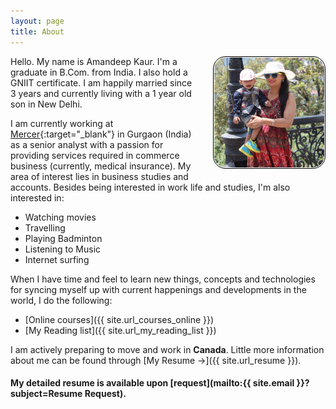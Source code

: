 ```yaml
---
layout: page
title: About
---
```


<!--img src="/res/portrait.jpg" style="max-width: 35%; max-height: 35%;" align="right" /-->

<img src="/res/portrait.jpg" width="35%" align="right" style="padding: 1px; border:thin solid black; border-radius: 20px; margin: 0px 0px 16px 24px;" />

Hello. My name is Amandeep Kaur. I'm a graduate in B.Com. from India. I also hold a GNIIT certificate.
I am happily married since 3 years and currently living with a 1 year old son in New Delhi.

I am currently working at [Mercer](https://www.mercer.com/){:target="_blank"} in Gurgaon (India) as a senior analyst with a passion for providing services required in commerce business (currently, medical insurance).
My area of interest lies in business studies and accounts.
Besides being interested in work life and studies, I'm also interested in:


* Watching movies
* Travelling
* Playing Badminton
* Listening to Music
* Internet surfing

When I have time and feel to learn new things, concepts and technologies for syncing myself up with current happenings and developments in the world, I do the following:

* [Online courses]({{ site.url_courses_online }})
* [My Reading list]({{ site.url_my_reading_list }})

I am actively preparing to move and work in **Canada**. Little more information about me can be found through [My Resume &rarr;]({{ site.url_resume }}).

#### My detailed resume is available upon [request](mailto:{{ site.email }}?subject=Resume Request).
